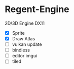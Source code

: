# Regent-Engine
2D/3D Engine DX11 

- [x] Sprite
- [x] Draw Atlas
- [ ] vulkan update
- [ ] bindless
- [ ] editor imgui
- [ ] tiled
